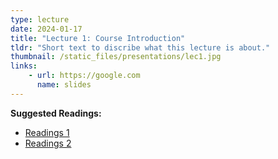 ```yaml
---
type: lecture
date: 2024-01-17
title: "Lecture 1: Course Introduction"
tldr: "Short text to discribe what this lecture is about."
thumbnail: /static_files/presentations/lec1.jpg
links: 
    - url: https://google.com
      name: slides
---
```

**Suggested Readings:**
- [Readings 1](http://example.com)
- [Readings 2](http://example.com)
